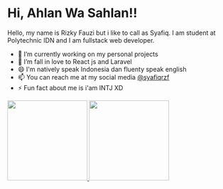 # Hi, Ahlan Wa Sahlan!!
Hello, my name is Rizky Fauzi but i like to call as Syafiq. I am student at Polytechnic IDN and I am fullstack web developer.

- 🔭 I’m currently working on my personal projects 
- 🌱 I’m fall in love to React js and Laravel
- 😄 I'm natively speak Indonesia dan fluenty speak english
- 📫 You can reach me at my social media  [@syafiqrzf](https://www.instagram.com/syafiqrzf)
- ⚡ Fun fact about me is i'am INTJ XD 

<p>
<a href="https://github.com/dimasmds">
  <img height="180em" src="https://github-readme-stats-eight-theta.vercel.app/api/top-langs/?username=Syafiq1331&layout=compact&langs_count=8&theme=algolia"/>
    <img height="180em" src="https://github-readme-stats-eight-theta.vercel.app/api?username=Syafiq1331&show_icons=true&theme=algolia&include_all_commits=true&count_private=true"/>
</a>
</p>

<!---
Syafiq1331/Syafiq1331 is a ✨ special ✨ repository because its `README.md` (this file) appears on your GitHub profile.
You can click the Preview link to take a look at your changes.
--->
